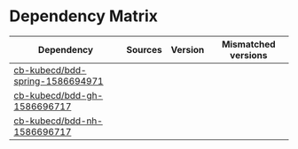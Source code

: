 # Dependency Matrix

Dependency | Sources | Version | Mismatched versions
---------- | ------- | ------- | -------------------
[cb-kubecd/bdd-spring-1586694971](https://github.com/cb-kubecd/bdd-spring-1586694971.git) |  | []() | 
[cb-kubecd/bdd-gh-1586696717](https://github.com/cb-kubecd/bdd-gh-1586696717.git) |  | []() | 
[cb-kubecd/bdd-nh-1586696717](https://github.com/cb-kubecd/bdd-nh-1586696717.git) |  | []() | 

